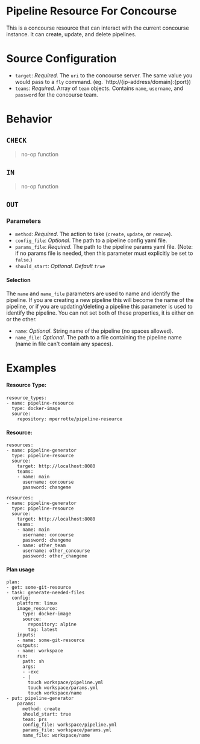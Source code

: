 # Pipeline Resource For Concourse

This is a concourse resource that can interact with the current concourse instance.
It can create, update, and delete pipelines.

# Source Configuration
* `target`: _Required_. The `uri` to the concourse server. The same value you would pass to a `fly` command. (eg. `http://{ip-address/domain}:{port})
* `teams`: _Required_. Array of `team` objects. Contains `name`, `username`, and `password` for the concourse team.

# Behavior

## `CHECK`
> no-op function
## `IN`
> no-op function
## `OUT`

### Parameters
* `method`: _Required_. The action to take (`create`, `update`, or `remove`).
* `config_file`: _Optional_. The path to a pipeline config yaml file.
* `params_file`: _Required_. The path to the pipeline params yaml file. (Note: if no params file is needed, then this parameter must explicitly be set to `false`.)
* `should_start`: _Optional_. _Default `true`_
#### Selection
The `name` and `name_file` parameters are used to name and identify the pipeline. If you are creating a new pipeline this will become the name of the pipeline, or if you are updating/deleting a pipeline this parameter is used to identify the pipeline. You can not set both of these properties, it is either on or the other.

* `name`: _Optional_. String name of the pipeline (no spaces allowed).
* `name_file`: _Optional_. The path to a file containing the pipeline name (name in file can't contain any spaces).

# Examples
#### Resource Type:
```
resource_types:
- name: pipeline-resource
  type: docker-image
  source:
    repository: mperrotte/pipeline-resource
```

#### Resource:
```
resources:
- name: pipeline-generator
  type: pipeline-resource
  source:
    target: http://localhost:8080
    teams:
    - name: main
      username: concourse
      password: changeme
```

```
resources:
- name: pipeline-generator
  type: pipeline-resource
  source:
    target: http://localhost:8080
    teams:
    - name: main
      username: concourse
      password: changeme
    - name: other_team
      username: other_concourse
      password: other_changeme
```

#### Plan usage
```
plan:
- get: some-git-resource
- task: generate-needed-files
  config:
    platform: linux
    image_resource:
      type: docker-image
      source:
        repository: alpine
        tag: latest
    inputs:
    - name: some-git-resource
    outputs:
    - name: workspace
    run:
      path: sh
      args:
      - -exc
      - |
        touch workspace/pipeline.yml
        touch workspace/params.yml
        touch workspace/name
- put: pipeline-generator
    params:
      method: create
      should_start: true
      team: prs
      config_file: workspace/pipeline.yml
      params_file: workspace/params.yml
      name_file: workspace/name
```